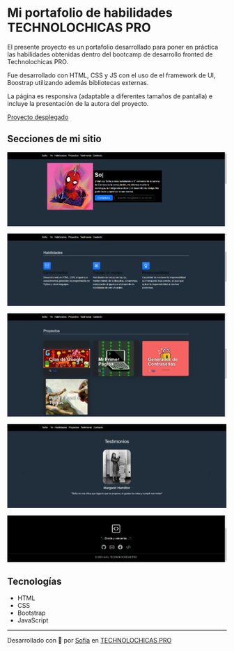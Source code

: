 # Mi portafolio de habilidades TECHNOLOCHICAS PRO

El presente proyecto es un portafolio desarrollado para poner en práctica las habilidades obtenidas dentro del bootcamp de desarrollo fronted de Technolochicas PRO.

Fue desarrollado con HTML, CSS y JS con el uso de el framework de UI, Boostrap utilizando además bibliotecas externas.

La página es responsiva (adaptable a diferentes tamaños de pantalla) e incluye la presentación de la autora del proyecto.

[Proyecto desplegado](https://deft-puffpuff-9f6d87.netlify.app/)

## Secciones de mi sitio

![Presentacion](assets/yo.png)

![Habilidades](assets/habilidades.png)

![Proyectos](assets/proyectos.png)

![Tesimonios](assets/testimonios.png)

![Contacto](assets/contacto.png)

## Tecnologías

* HTML
* CSS
* Bootstrap
* JavaScript

---
 
Desarrollado con 💜 por [Sofía](https://deft-puffpuff-9f6d87.netlify.app/) en [TECHNOLOCHICAS PRO](https://tecnolochicas.mx/) 